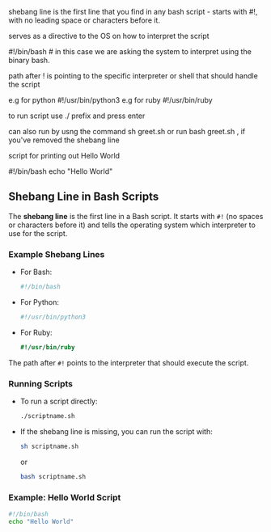 shebang line is the first line that you find in any bash script - starts with #!, with no leading space or characters before it.

serves as a directive to the OS on how to interpret the script

#!/bin/bash # in this case we are asking the system to interpret using the binary bash.

path after ! is pointing to the specific interpreter or shell that should handle the script

e.g for python #!/usr/bin/python3
e.g for ruby #!/usr/bin/ruby

to run script use ./ prefix and press enter

can also run by usng the command sh greet.sh or run bash greet.sh , if you've removed the shebang line

script for printing out Hello World

#!/bin/bash
echo "Hello World"

## Shebang Line in Bash Scripts

The **shebang line** is the first line in a Bash script. It starts with `#!` (no spaces or characters before it) and tells the operating system which interpreter to use for the script.

### Example Shebang Lines

- For Bash:
  ```bash
  #!/bin/bash
  ```
- For Python:
  ```python
  #!/usr/bin/python3
  ```
- For Ruby:
  ```ruby
  #!/usr/bin/ruby
  ```

The path after `#!` points to the interpreter that should execute the script.

### Running Scripts

- To run a script directly:
  ```bash
  ./scriptname.sh
  ```
- If the shebang line is missing, you can run the script with:
  ```bash
  sh scriptname.sh
  ```
  or
  ```bash
  bash scriptname.sh
  ```

### Example: Hello World Script

```bash
#!/bin/bash
echo "Hello World"
```
